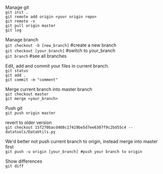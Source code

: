Manage git  
`git init .`  
`git remote add origin <your origin repo>`  
`git remote -v`  
`git pull origin master`  
`git log`  

Manage branch  
`git checkout -b [new_branch]` #create a new branch  
`git checkout [your_branch]` #switch to your_branch  
`git branch` #see all branches  

Edit, add and commit your files in current branch.    
`git status`  
`git add .`  
`git commit -m "comment"`  

Merge current branch into master branch    
`git checkout master`  
`git merge <your_branch>`  

Push git    
`git push origin master`  

revert to older version  
`git checkout 15f270bacd408c17419be5d7ee6307f9c2bd55c4 -- datatools/DataUtils.py`

We'd better not push current branch to origin, instead merge into master first    
`git push -u origin [your_branch] #push your branch to origin`  

Show differences  
`git diff`